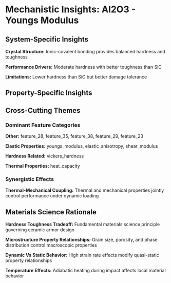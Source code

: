 # Mechanistic Insights: Al2O3 - Youngs Modulus

## System-Specific Insights

**Crystal Structure:** Ionic-covalent bonding provides balanced hardness and toughness

**Performance Drivers:** Moderate hardness with better toughness than SiC

**Limitations:** Lower hardness than SiC but better damage tolerance

## Property-Specific Insights

## Cross-Cutting Themes

### Dominant Feature Categories

**Other:** feature_28, feature_35, feature_38, feature_29, feature_23

**Elastic Properties:** youngs_modulus, elastic_anisotropy, shear_modulus

**Hardness Related:** vickers_hardness

**Thermal Properties:** heat_capacity

### Synergistic Effects

**Thermal-Mechanical Coupling:** Thermal and mechanical properties jointly control performance under dynamic loading

## Materials Science Rationale

**Hardness Toughness Tradeoff:** Fundamental materials science principle governing ceramic armor design

**Microstructure Property Relationships:** Grain size, porosity, and phase distribution control macroscopic properties

**Dynamic Vs Static Behavior:** High strain rate effects modify quasi-static property relationships

**Temperature Effects:** Adiabatic heating during impact affects local material behavior

